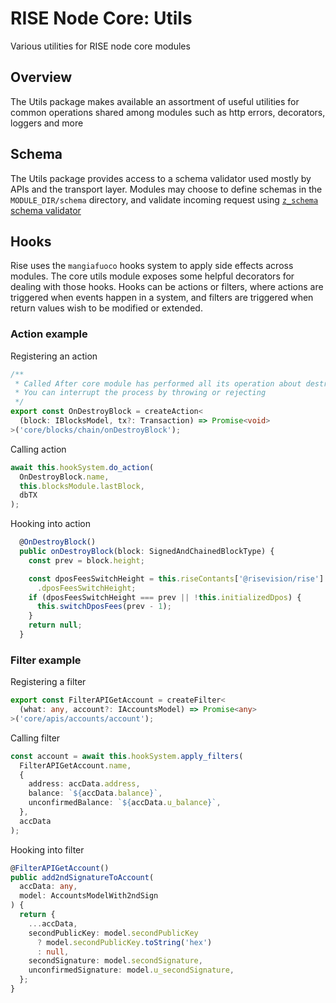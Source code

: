 # RISE Node Core: Utils

Various utilities for RISE node core modules

## Overview

The Utils package makes available an assortment of useful utilities for common operations shared among modules such as http errors, decorators, loggers and more

## Schema

The Utils package provides access to a schema validator used mostly by APIs and the transport layer. Modules may choose to define schemas in the `MODULE_DIR/schema` directory, and validate incoming request using [`z_schema` schema validator](https://github.com/zaggino/z-schema)

## Hooks

Rise uses the `mangiafuoco` hooks system to apply side effects across modules. The core utils module exposes some helpful decorators for dealing with those hooks. Hooks can be actions or filters, where actions are triggered when events happen in a system, and filters are triggered when return values wish to be modified or extended.

### Action example

Registering an action

<!-- @codesample actionHook -->

```TypeScript
/**
 * Called After core module has performed all its operation about destroying a block.
 * You can interrupt the process by throwing or rejecting
 */
export const OnDestroyBlock = createAction<
  (block: IBlocksModel, tx?: Transaction) => Promise<void>
>('core/blocks/chain/onDestroyBlock');
```

<!-- @end-codesample -->

Calling action

<!-- @codesample actionHookCall -->

```TypeScript
await this.hookSystem.do_action(
  OnDestroyBlock.name,
  this.blocksModule.lastBlock,
  dbTX
);
```

<!-- @end-codesample -->

Hooking into action

<!-- @codesample actionHookApply -->

```TypeScript
  @OnDestroyBlock()
  public onDestroyBlock(block: SignedAndChainedBlockType) {
    const prev = block.height;

    const dposFeesSwitchHeight = this.riseContants['@risevision/rise']
      .dposFeesSwitchHeight;
    if (dposFeesSwitchHeight === prev || !this.initializedDpos) {
      this.switchDposFees(prev - 1);
    }
    return null;
  }
```

<!-- @end-codesample -->

### Filter example

Registering a filter

<!-- @codesample filterHook -->

```TypeScript
export const FilterAPIGetAccount = createFilter<
  (what: any, account?: IAccountsModel) => Promise<any>
>('core/apis/accounts/account');
```

<!-- @end-codesample -->

Calling filter

<!-- @codesample filterHookCall -->

```TypeScript
const account = await this.hookSystem.apply_filters(
  FilterAPIGetAccount.name,
  {
    address: accData.address,
    balance: `${accData.balance}`,
    unconfirmedBalance: `${accData.u_balance}`,
  },
  accData
);
```

<!-- @end-codesample -->

Hooking into filter

<!-- @codesample filterHookApply -->

```TypeScript
@FilterAPIGetAccount()
public add2ndSignatureToAccount(
  accData: any,
  model: AccountsModelWith2ndSign
) {
  return {
    ...accData,
    secondPublicKey: model.secondPublicKey
      ? model.secondPublicKey.toString('hex')
      : null,
    secondSignature: model.secondSignature,
    unconfirmedSignature: model.u_secondSignature,
  };
}
```

<!-- @end-codesample -->

